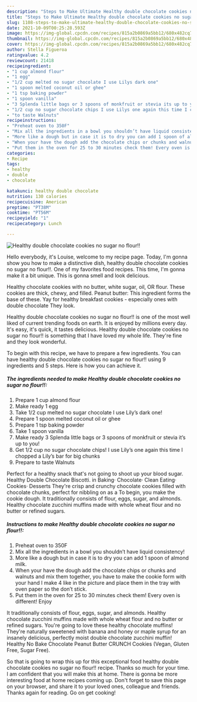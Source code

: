 ```yaml
---
description: "Steps to Make Ultimate Healthy double chocolate cookies no sugar no flour!!"
title: "Steps to Make Ultimate Healthy double chocolate cookies no sugar no flour!!"
slug: 1108-steps-to-make-ultimate-healthy-double-chocolate-cookies-no-sugar-no-flour
date: 2021-10-09T00:25:28.593Z
image: https://img-global.cpcdn.com/recipes/815a2b0869a5bb12/680x482cq70/healthy-double-chocolate-cookies-no-sugar-no-flour-recipe-main-photo.jpg
thumbnail: https://img-global.cpcdn.com/recipes/815a2b0869a5bb12/680x482cq70/healthy-double-chocolate-cookies-no-sugar-no-flour-recipe-main-photo.jpg
cover: https://img-global.cpcdn.com/recipes/815a2b0869a5bb12/680x482cq70/healthy-double-chocolate-cookies-no-sugar-no-flour-recipe-main-photo.jpg
author: Stella Figueroa
ratingvalue: 4.2
reviewcount: 21418
recipeingredient:
- "1 cup almond flour"
- "1 egg"
- "1/2 cup melted no sugar chocolate I use Lilys dark one"
- "1 spoon melted coconut oil or ghee"
- "1 tsp baking powder"
- "1 spoon vanilla"
- "3 Splenda little bags or 3 spoons of monkfruit or stevia its up to you"
- "1/2 cup no sugar chocolate chips I use Lilys one again this time I chopped a Lilys bar for big chunks"
- "to taste Walnuts"
recipeinstructions:
- "Preheat oven to 350F"
- "Mix all the ingredients in a bowl you shouldn’t have liquid consistency!"
- "More like a dough but in case it is to dry you can add 1 spoon of almond milk."
- "When your have the dough add the chocolate chips or chunks and walnuts and mix them together, you have to make the cookie form with your hand I make 4 like in the picture and place them in the tray with oven paper so the don’t stick."
- "Put them in the oven for 25 to 30 minutes check them! Every oven is different! Enjoy"
categories:
- Recipe
tags:
- healthy
- double
- chocolate

katakunci: healthy double chocolate 
nutrition: 130 calories
recipecuisine: American
preptime: "PT38M"
cooktime: "PT56M"
recipeyield: "1"
recipecategory: Lunch

---
```



![Healthy double chocolate cookies no sugar no flour!!](https://img-global.cpcdn.com/recipes/815a2b0869a5bb12/680x482cq70/healthy-double-chocolate-cookies-no-sugar-no-flour-recipe-main-photo.jpg)

Hello everybody, it's Louise, welcome to my recipe page. Today, I'm gonna show you how to make a distinctive dish, healthy double chocolate cookies no sugar no flour!!. One of my favorites food recipes. This time, I'm gonna make it a bit unique. This is gonna smell and look delicious.

Healthy chocolate cookies with no butter, white sugar, oil, OR flour. These cookies are thick, chewy, and filled. Peanut butter: This ingredient forms the base of these. Yay for healthy breakfast cookies - especially ones with double chocolate They look.

Healthy double chocolate cookies no sugar no flour!! is one of the most well liked of current trending foods on earth. It is enjoyed by millions every day. It's easy, it's quick, it tastes delicious. Healthy double chocolate cookies no sugar no flour!! is something that I have loved my whole life. They're fine and they look wonderful.


To begin with this recipe, we have to prepare a few ingredients. You can have healthy double chocolate cookies no sugar no flour!! using 9 ingredients and 5 steps. Here is how you can achieve it.

<!--inarticleads1-->

##### The ingredients needed to make Healthy double chocolate cookies no sugar no flour!!:

1. Prepare 1 cup almond flour
1. Make ready 1 egg
1. Take 1/2 cup melted no sugar chocolate I use Lily’s dark one!
1. Prepare 1 spoon melted coconut oil or ghee
1. Prepare 1 tsp baking powder
1. Take 1 spoon vanilla
1. Make ready 3 Splenda little bags or 3 spoons of monkfruit or stevia it’s up to you!
1. Get 1/2 cup no sugar chocolate chips! I use Lily’s one again this time I chopped a Lily’s bar for big chunks
1. Prepare to taste Walnuts


Perfect for a healthy snack that&#39;s not going to shoot up your blood sugar. Healthy Double Chocolate Biscotti. in Baking· Chocolate· Clean Eating· Cookies· Desserts They&#39;re crisp and crunchy chocolate cookies filled with chocolate chunks, perfect for nibbling on as a To begin, you make the cookie dough. It traditionally consists of flour, eggs, sugar, and almonds. Healthy chocolate zucchini muffins made with whole wheat flour and no butter or refined sugars. 

<!--inarticleads2-->

##### Instructions to make Healthy double chocolate cookies no sugar no flour!!:

1. Preheat oven to 350F
1. Mix all the ingredients in a bowl you shouldn’t have liquid consistency!
1. More like a dough but in case it is to dry you can add 1 spoon of almond milk.
1. When your have the dough add the chocolate chips or chunks and walnuts and mix them together, you have to make the cookie form with your hand I make 4 like in the picture and place them in the tray with oven paper so the don’t stick.
1. Put them in the oven for 25 to 30 minutes check them! Every oven is different! Enjoy


It traditionally consists of flour, eggs, sugar, and almonds. Healthy chocolate zucchini muffins made with whole wheat flour and no butter or refined sugars. You&#39;re going to love these healthy chocolate muffins! They&#39;re naturally sweetened with banana and honey or maple syrup for an insanely delicious, perfectly moist double chocolate zucchini muffin! Healthy No Bake Chocolate Peanut Butter CRUNCH Cookies (Vegan, Gluten Free, Sugar Free). 

So that is going to wrap this up for this exceptional food healthy double chocolate cookies no sugar no flour!! recipe. Thanks so much for your time. I am confident that you will make this at home. There is gonna be more interesting food at home recipes coming up. Don't forget to save this page on your browser, and share it to your loved ones, colleague and friends. Thanks again for reading. Go on get cooking!

